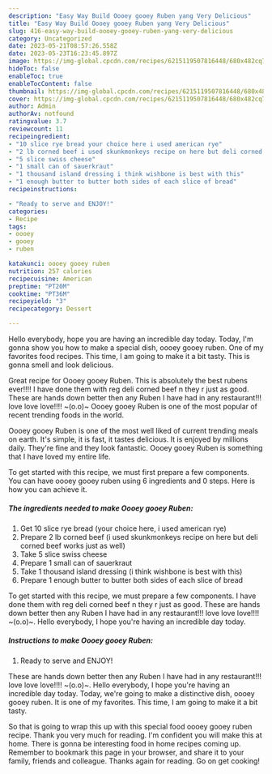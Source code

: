 ```yaml
---
description: "Easy Way Build Oooey gooey Ruben yang Very Delicious"
title: "Easy Way Build Oooey gooey Ruben yang Very Delicious"
slug: 416-easy-way-build-oooey-gooey-ruben-yang-very-delicious
category: Uncategorized
date: 2023-05-21T08:57:26.558Z
date: 2023-05-23T16:23:45.897Z
image: https://img-global.cpcdn.com/recipes/6215119507816448/680x482cq70/oooey-gooey-ruben-recipe-main-photo.jpg
hideToc: false
enableToc: true
enableTocContent: false
thumbnail: https://img-global.cpcdn.com/recipes/6215119507816448/680x482cq70/oooey-gooey-ruben-recipe-main-photo.jpg
cover: https://img-global.cpcdn.com/recipes/6215119507816448/680x482cq70/oooey-gooey-ruben-recipe-main-photo.jpg
author: Admin
authorAv: notfound
ratingvalue: 3.7
reviewcount: 11
recipeingredient:
- "10 slice rye bread your choice here i used american rye"
- "2 lb corned beef i used skunkmonkeys recipe on here but deli corned beef works just as well"
- "5 slice swiss cheese"
- "1 small can of sauerkraut"
- "1 thousand island dressing i think wishbone is best with this"
- "1 enough butter to butter both sides of each slice of bread"
recipeinstructions:

- "Ready to serve and ENJOY!"
categories:
- Recipe
tags:
- oooey
- gooey
- ruben

katakunci: oooey gooey ruben 
nutrition: 257 calories
recipecuisine: American
preptime: "PT20M"
cooktime: "PT36M"
recipeyield: "3"
recipecategory: Dessert

---
```



Hello everybody, hope you are having an incredible day today. Today, I'm gonna show you how to make a special dish, oooey gooey ruben. One of my favorites food recipes. This time, I am going to make it a bit tasty. This is gonna smell and look delicious.

Great recipe for Oooey gooey Ruben. This is absolutely the best rubens ever!!!! I have done them with reg deli corned beef n they r just as good. These are hands down better then any Ruben I have had in any restaurant!!! love love love!!!! ~(o.o)~ Oooey gooey Ruben is one of the most popular of recent trending foods in the world.

Oooey gooey Ruben is one of the most well liked of current trending meals on earth. It's simple, it is fast, it tastes delicious. It is enjoyed by millions daily. They're fine and they look fantastic. Oooey gooey Ruben is something that I have loved my entire life.


To get started with this recipe, we must first prepare a few components. You can have oooey gooey ruben using 6 ingredients and 0 steps. Here is how you can achieve it.

<!--inarticleads1-->

##### The ingredients needed to make Oooey gooey Ruben:

1. Get 10 slice rye bread (your choice here, i used american rye)
1. Prepare 2 lb corned beef (i used skunkmonkeys recipe on here but deli corned beef works just as well)
1. Take 5 slice swiss cheese
1. Prepare 1 small can of sauerkraut
1. Take 1 thousand island dressing (i think wishbone is best with this)
1. Prepare 1 enough butter to butter both sides of each slice of bread


To get started with this recipe, we must prepare a few components. I have done them with reg deli corned beef n they r just as good. These are hands down better then any Ruben I have had in any restaurant!!! love love love!!!! ~(o.o)~. Hello everybody, I hope you&#39;re having an incredible day today. 

<!--inarticleads2-->

##### Instructions to make Oooey gooey Ruben:


1. Ready to serve and ENJOY!

These are hands down better then any Ruben I have had in any restaurant!!! love love love!!!! ~(o.o)~. Hello everybody, I hope you&#39;re having an incredible day today. Today, we&#39;re going to make a distinctive dish, oooey gooey ruben. It is one of my favorites. This time, I am going to make it a bit tasty. 

So that is going to wrap this up with this special food oooey gooey ruben recipe. Thank you very much for reading. I'm confident you will make this at home. There is gonna be interesting food in home recipes coming up. Remember to bookmark this page in your browser, and share it to your family, friends and colleague. Thanks again for reading. Go on get cooking!
